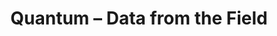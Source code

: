 ---
title: Quantum – Data from the Field
builder: true
type: coming-soon

# Content section
sections:
  - headerSection
  - servicesSection
  - subscribeSection
  - contactSection
  - mapSection

# Background effect
quantumEffect: 
  enable: true
  ### Use C++ Hex colors for this effects. Recommended free program ColorMania.
  backgroundColor: 0x0060CDB5
  hemisphereLight: 0xffffff
  hemisphereLight2: 0x0C056D
  directionalLight: 0x590D82
  meshPhongMaterial: 0x23f660

---